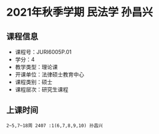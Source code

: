 # 2021年秋季学期 民法学 孙昌兴






## 课程信息

- 课程号：JURI6005P.01
- 学分：4
- 教学类型：理论课
- 开课单位：法律硕士教育中心
- 课程类别：硕士
- 课程层次：研究生课程

## 上课时间

```
2~5,7~18周 2407 :1(6,7,8,9,10) 孙昌兴
```

